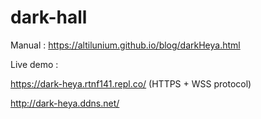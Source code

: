 # dark-hall

Manual : https://altilunium.github.io/blog/darkHeya.html

Live demo : 

https://dark-heya.rtnf141.repl.co/  (HTTPS + WSS protocol)

http://dark-heya.ddns.net/
